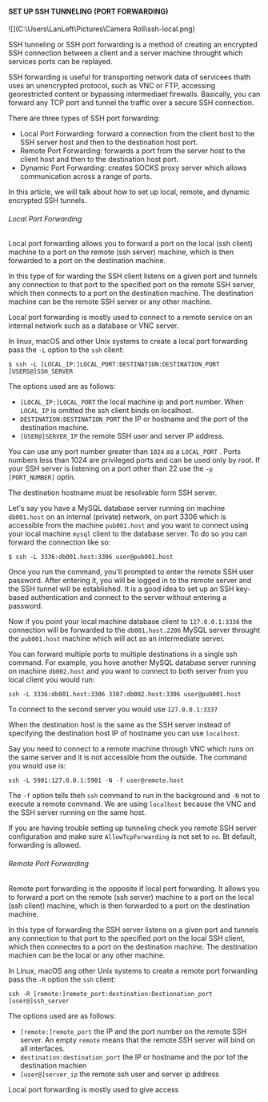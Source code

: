 #### SET UP SSH TUNNELING (PORT FORWARDING)

![](C:\Users\LanLeft\Pictures\Camera Roll\ssh-local.png)

SSH tunneling or SSH port forwarding is a method of creating an encrypted SSH connection between a client and a server machine throught which services ports can be replayed.

SSH forwarding is useful for transporting network data of servicees thath uses an unencrypted protocol, such as VNC or FTP, accessing georestricted content or bypassing intermediaet firewalls. Basically, you can forward any TCP port and tunnel the traffic over a secure SSH connection.

There are three types of SSH port forwarding:

+ Local Port Forwarding: forward a connection from the client host to the SSH server host and then to the destination host port.
+ Remote Port Forwarding: forwards a port from the server host to the client host and then to the destination host port.
+ Dynamic Port Forwarding: creates SOCKS proxy server which allows communication across a range of ports.

In this article, we will talk about how to set up local, remote, and dynamic encrypted SSH tunnels.

###### Local Port Forwarding

Local port forwarding allows you to forward a port on the local (ssh client) machine to a port on the remote (ssh server) machine, which is then forwarded to a port on the destination machine.

In this type of for warding the SSH client listens on a given port and tunnels any connection to that port to the specified port on the remote SSH server, which then connects to a port on the destination machine. The destination machine can be the remote SSH server or any other machine.

Local port forwarding is mostly used to connect to a remote service on an internal network such as a database or VNC server.

In linux, macOS and other Unix systems to create a local port forwarding pass the ```-L``` option to the ```ssh``` client:

```
$ ssh -L [LOCAL_IP:]LOCAL_PORT:DESTINATION:DESTINATION_PORT [USERS@]SSH_SERVER
```

The options used are as follows:

+ ```[LOCAL_IP:]LOCAL_PORT``` the local machine ip and port number. When ```LOCAL_IP``` is omitted the ssh client binds on localhost.
+ ```DESTINATION:DESTINATION_PORT``` the IP or hostname and the port of the destination machine.
+ ```[USER@]SERVER_IP``` the remote SSH user and server IP address.

You can use any port number greater than ```1024``` as a ```LOCAL_PORT``` . Ports numbers less than 1024 are privileged ports and can be used only by root. If your SSH server is listening on a port other than 22 use the ```-p [PORT_NUMBER]``` optin.

The destination hostname must be resolvable form SSH server.

Let's say you have a MySQL database server running on machine ```db001.host``` on an internal (private) network, on port 3306 which is accessible from the machine ```pub001.host``` and you want to connect using your local machine ```mysql``` client to the database server. To do so you can forward the connection like so:

```
$ ssh -L 3336:db001.host:3306 user@pub001.host
```

Once you run the command, you'll prompted to enter the remote SSH user password. After entering it, you will be logged in to the remote server and the SSH tunnel will be established. It is a good idea to set up an SSH key-based authentication and connect to the server without entering a password.

Now if you point your local machine database client to ```127.0.0.1:3336``` the connection will be forwarded to the ```db001.host.2206``` MySQL server throught the ```pub001.host``` machine which will act as an intermediate server.

You can forward multiple ports to multiple destinations in a single ssh command. For example, you hove another MySQL database server running on machine ```db002.host``` and you want to connect to both server from you local client you would run:

```
ssh -L 3336:db001.host:3306 3307:db002.host:3306 user@pub001.host
```

To connect to the second server you would use ```127.0.0.1:3337``` 

When the destination host is the same as the SSH server instead of specifying the destination host IP of hostname you can use ```localhost```.

Say you need to connect to a remote machine through VNC which runs on the same server and it is not accessible from the outside. The command you would use is:

```
ssh -L 5901:127.0.0.1:5901 -N -f user@remote.host
```

The `-f` option tells theh `ssh` command to run in the background and `-N` not to execute a remote command. We are using `localhost` because the VNC and the SSH server running on the same host.

If you are having trouble setting up tunneling check you remote SSH server configuration and make sure `AllowTcpForwarding` is not set to `no`. Bt default, forwarding is allowed. 

###### Remote Port Forwarding

Remote port forwarding is the opposite if local port forwarding. It allows you to forward a port on the remote (ssh server) machine to a port on the local (ssh client) machine, which is then forwarded to a port on the destination machine.

In this type of forwarding the SSH server listens on a given port and tunnels any connection to that port to the specified port on the local SSH client, which then connectes to a port on the destination machine. The destination machien can be the local or any other machine.

In Linux, macOS ang other Unix systems to create a remote port forwarding pass the `-R` option the `ssh` client:

```
ssh -R [remote:]remote_port:destination:Destionation_port [user@]ssh_server
```

The options used are as follows:

+ `[remote:]remote_port` the IP and the port number on the remote SSH server. An empty `remote` means that the remote SSH server will bind on all interfaces.
+ `destination:destination_port` the IP or hostname and the por tof the destination machien 
+ `[user@]server_ip` the remote ssh user and server ip address 

Local port forwarding is mostly used to give access

























